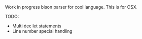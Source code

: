 Work in progress bison parser for cool language. This is for OSX.

TODO:
* Multi dec let statements
* Line number special handling
